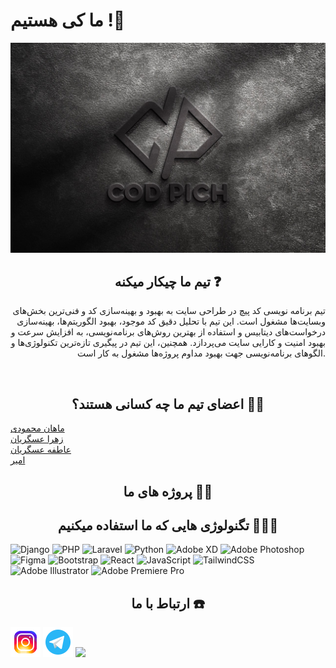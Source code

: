 # ما کی هستیم !👋
<img src="https://github.com/codepich/codepich/blob/main/photo_2023-11-12_00-11-18.jpg" >

<h2 align="center">تیم ما چیکار میکنه ❓</h2>
<p align="right">تیم برنامه نویسی کد پیچ در طراحی سایت به بهبود و بهینه‌سازی کد و فنی‌ترین بخش‌های وبسایت‌ها مشغول است. این تیم با تحلیل دقیق کد موجود، بهبود الگوریتم‌ها، بهینه‌سازی درخواست‌های دیتابیس و استفاده از بهترین روش‌های برنامه‌نویسی، به افزایش سرعت و بهبود امنیت و کارایی سایت می‌پردازد. همچنین، این تیم در پیگیری تازه‌ترین تکنولوژی‌ها و الگوهای برنامه‌نویسی جهت بهبود مداوم پروژه‌ها مشغول به کار است.
</p>


<br>
<h2 align="center">اعضای تیم ما چه کسانی هستند؟ 👨‍🏫</h2>
<a href="https://github.com/mahancrx" style="" >ماهان محمودی</a><br>
<a href="https://github.com/zahraasgariyan">زهرا عسگریان</a><br>
<a href="https://github.com/Atefe-aa">عاطفه عسگریان</a><br>
<a href="https://github.com/Amirejk43">امیر</a>
<br>
<h2 align="center">پروژه های ما 🔻🔺</h2>

<h2 align="center">تگنولوژی هایی که ما استفاده میکنیم 👨🏻‍💻</h2>

![Django](https://img.shields.io/badge/django-%23092E20.svg?style=for-the-badge&logo=django&logoColor=white) 	![PHP](https://img.shields.io/badge/php-%23777BB4.svg?style=for-the-badge&logo=php&logoColor=white)
![Laravel](https://img.shields.io/badge/laravel-%23FF2D20.svg?style=for-the-badge&logo=laravel&logoColor=white)  ![Python](https://img.shields.io/badge/python-3670A0?style=for-the-badge&logo=python&logoColor=ffdd54)
	![Adobe XD](https://img.shields.io/badge/Adobe%20XD-470137?style=for-the-badge&logo=Adobe%20XD&logoColor=#FF61F6) ![Adobe Photoshop](https://img.shields.io/badge/adobe%20photoshop-%2331A8FF.svg?style=for-the-badge&logo=adobe%20photoshop&logoColor=white)  ![Figma](https://img.shields.io/badge/figma-%23F24E1E.svg?style=for-the-badge&logo=figma&logoColor=white)  ![Bootstrap](https://img.shields.io/badge/bootstrap-%238511FA.svg?style=for-the-badge&logo=bootstrap&logoColor=white) 	![React](https://img.shields.io/badge/react-%2320232a.svg?style=for-the-badge&logo=react&logoColor=%2361DAFB) ![JavaScript](https://img.shields.io/badge/javascript-%23323330.svg?style=for-the-badge&logo=javascript&logoColor=%23F7DF1E)  	![TailwindCSS](https://img.shields.io/badge/tailwindcss-%2338B2AC.svg?style=for-the-badge&logo=tailwind-css&logoColor=white)  ![Adobe Illustrator](https://img.shields.io/badge/adobe%20illustrator-%23FF9A00.svg?style=for-the-badge&logo=adobe%20illustrator&logoColor=white)  ![Adobe Premiere Pro](https://img.shields.io/badge/Adobe%20Premiere%20Pro-9999FF.svg?style=for-the-badge&logo=Adobe%20Premiere%20Pro&logoColor=white)


<h2 align="center">ارتباط با ما ☎️</h2>
<a href="https://www.instagram.com/Code.Pich/"><img src="https://github.com/mahancrx/mahancrx/blob/main/image/icons8-instagram-logo-48.png"></a>
<a href="https://t.me/exiteboy"><img src="https://github.com/mahancrx/mahancrx/blob/main/image/icons8-telegram-logo-48.png"></a>
<a href="https://wa.me/989157817553"><img src="https://static.xx.fbcdn.net/assets/?revision=847097093873056&name=platform-agnostic-green-medium-en-us&density=1" style="width:200px"></a>
